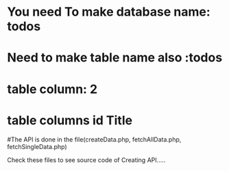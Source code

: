 # You need To make database name: todos
# Need to make table name also :todos
# table column: 2
# table columns   id    Title

#The API is done in the file(createData.php, fetchAllData.php, fetchSingleData.php)

Check these files to see source code of Creating API.....

